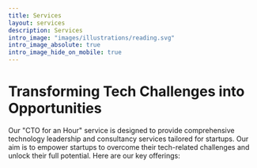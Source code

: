 ```yaml
---
title: Services
layout: services
description: Services
intro_image: "images/illustrations/reading.svg"
intro_image_absolute: true
intro_image_hide_on_mobile: true
---
```


# Transforming Tech Challenges into Opportunities

Our "CTO for an Hour" service is designed to provide comprehensive technology leadership and consultancy services tailored for startups. Our aim is to empower startups to overcome their tech-related challenges and unlock their full potential. Here are our key offerings: